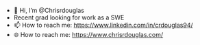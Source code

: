 - 👋 Hi, I’m @Chrisrdouglas
- Recent grad looking for work as a SWE
- 📫 How to reach me: https://www.linkedin.com/in/crdouglas94/
- 🌐 How to reach me: https://www.chrisrdouglas.com/

<!---
Chrisrdouglas/Chrisrdouglas is a ✨ special ✨ repository because its `README.md` (this file) appears on your GitHub profile.
You can click the Preview link to take a look at your changes.
--->
